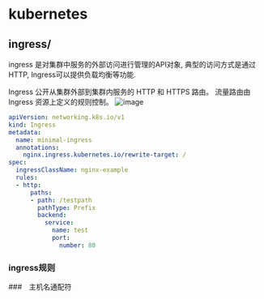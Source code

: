# kubernetes

## ingress/
ingress 是对集群中服务的外部访问进行管理的API对象, 典型的访问方式是通过HTTP, Ingress可以提供负载均衡等功能.

Ingress 公开从集群外部到集群内服务的 HTTP 和 HTTPS 路由。 流量路由由 Ingress 资源上定义的规则控制。
![image](https://github.com/GGGGGHT/docker/assets/26846402/8d0940c8-2643-484f-bdb0-d44ce0ef0ec7)

```yaml
apiVersion: networking.k8s.io/v1
kind: Ingress
metadata:
  name: minimal-ingress
  annotations:
    nginx.ingress.kubernetes.io/rewrite-target: /
spec:
  ingressClassName: nginx-example
  rules:
  - http:
      paths:
      - path: /testpath
        pathType: Prefix
        backend:
          service:
            name: test
            port:
              number: 80

```


### ingress规则 


###　主机名通配符
